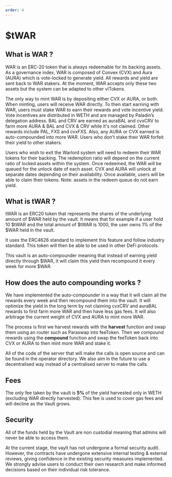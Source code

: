 ```yaml
---
order: 4
---
```


# $tWAR

## What is WAR ?

WAR is an ERC-20 token that is always redeemable for its backing assets. As a governance index, WAR is composed of Convex (CVX) and Aura (AURA) which is vote-locked to generate yield. All rewards and yield are sent back to WAR stakers. At the moment, WAR accepts only these two assets but the system can be adapted to other vlTokens.  
  
The only way to mint WAR is by depositing either CVX or AURA, or both. When minting, users will receive WAR directly. To then start earning with WAR, users must stake WAR to earn their rewards and vote incentive yield. Vote incentives are distributed in WETH and are managed by Paladin’s delegation address. BAL and CRV are earned as auraBAL and cvxCRV to farm more AURA & BAL and CVX & CRV while it's not claimed. Other rewards include PAL, FXS and cvxFXS. Also, any AURA or CVX earned is auto-compounded into more WAR. Users who don’t stake their WAR forfeit their yield to other stakers.  
  
Users who wish to exit the Warlord system will need to redeem their WAR tokens for their backing. The redemption ratio will depend on the current ratio of locked assets within the system. Once redeemed, the WAR will be queued for the unlock date of each asset. CVX and AURA will unlock at separate dates depending on their availability. Once available, users will be able to claim their tokens. Note: assets in the redeem queue do not earn yield.  
  

## What is tWAR ?

tWAR is an ERC20 token that represents the shares of the underlying amount of $WAR held by the vault. It means that for example if a user hold 10 $tWAR and the total amount of $tWAR is 1000, the user owns 1% of the $WAR held in the vault.  
  
It uses the ERC4626 standard to implement this feature and follow industry standard. This token will then be able to be used in other DeFi protocols.  
  
This vault is an auto-compounder meaning that instead of earning yield directly through $WAR, it will claim this yield then recompound it every week for more $WAR.  
  

## How does the auto compounding works ?

We have implemented the auto-compounder in a way that it will claim all the rewards every week and then recompound them into the vault. It will optimize the yield in the long term by not claiming cvxCRV and auraBAL rewards to first farm more WAR and then have less gas fees. It will also arbitrage the current weight of CVX and AURA to mint more WAR.  
  
The process is first we harvest rewards with the **harvest** function and swap them using an router such as Paraswap into feeToken. Then we compound rewards using the **compound** function and swap the feeToken back into CVX or AURA to then mint more WAR and stake it.
  
All of the code of the server that will make the calls is open source and can be found in the operator directory. We also aim in the future to use a decentralised way instead of a centralised server to make the calls.  

## Fees

The only fee taken by the vault is **5%** of the yield harvested only in WETH (excluding WAR directly harvested). This fee is used to cover gas fees and will decline as the Vault grows.

## Security
  
All of the funds held by the Vault are non custodial meaning that admins will never be able to access them.  
  
At the current stage, the vaylt has not undergone a formal security audit. However, the contracts have undergone extensive internal testing & external reviews, giving confidence in the existing security measures implemented. We strongly advise users to conduct their own research and make informed decisions based on their individual risk tolerance.
